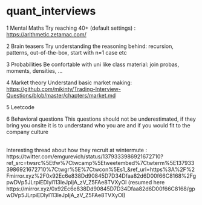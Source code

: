 # quant_interviews

1 Mental Maths
Try reaching 40+ (default settings) : https://arithmetic.zetamac.com/

2 Brain teasers
Try understanding the reasoning behind: recursion, patterns, out-of-the-box, start with n=1 case etc

3 Probabilities
Be confortable with uni like class material: join probas, moments, densities, ...

4 Market theory
Understand basic market making: https://github.com/mikinty/Trading-Interview-Questions/blob/master/chapters/market.md

5 Leetcode

6 Behavioral questions
This questions should not be underestimated, if they bring you onsite it is to understand who you are and if you would fit to the company culture

<br>
Interesting thread about how they recruit at wintermute : https://twitter.com/emgurevich/status/1379333986921672710?ref_src=twsrc%5Etfw%7Ctwcamp%5Etweetembed%7Ctwterm%5E1379333986921672710%7Ctwgr%5E%7Ctwcon%5Es1_&ref_url=https%3A%2F%2Fmirror.xyz%2F0x92Ec6e838Dd90845D7D34Dfaa82d6D00f66C8168%2FgpwDVp5JLrpiEDIyl113leJpIjA_zV_Z5FAe8TVXyOI (resumed here https://mirror.xyz/0x92Ec6e838Dd90845D7D34Dfaa82d6D00f66C8168/gpwDVp5JLrpiEDIyl113leJpIjA_zV_Z5FAe8TVXyOI)

